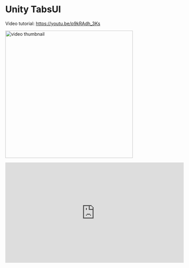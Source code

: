 # Unity TabsUI

Video tutorial: https://youtu.be/p9kRAdh_3Ks

<a href="https://youtu.be/p9kRAdh_3Ks"><img alt="video thumbnail" width="400px" src="https://img.youtube.com/vi/p9kRAdh_3Ks/0.jpg" /></a>

<iframe width="560" height="315" src="https://www.youtube.com/embed/HrF8Op5MiTc" title="YouTube video player" frameborder="0" allow="accelerometer; autoplay; clipboard-write; encrypted-media; gyroscope; picture-in-picture" allowfullscreen></iframe>
